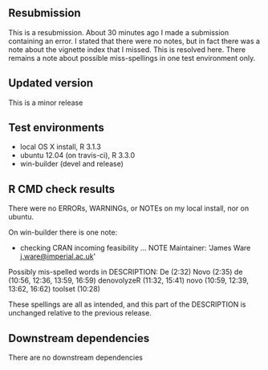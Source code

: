 ## Resubmission
This is a resubmission.
About 30 minutes ago I made a submission containing an error.
I stated that there were no notes, but in fact there was a note about the vignette index that I missed.  This is resolved here.
There remains a note about possible miss-spellings in one test environment only.

## Updated version
This is a minor release

## Test environments
* local OS X install, R 3.1.3
* ubuntu 12.04 (on travis-ci), R 3.3.0
* win-builder (devel and release)

## R CMD check results
There were no ERRORs, WARNINGs, or NOTEs on my local install, nor on ubuntu.

On win-builder there is one note:

* checking CRAN incoming feasibility ... NOTE
Maintainer: 'James Ware <j.ware@imperial.ac.uk>'

Possibly mis-spelled words in DESCRIPTION:
  De (2:32)
  Novo (2:35)
  de (10:56, 12:36, 13:59, 16:59)
  denovolyzeR (11:32, 15:41)
  novo (10:59, 12:39, 13:62, 16:62)
  toolset (10:28)
  
These spellings are all as intended, and this part of the DESCRIPTION is unchanged relative to the previous release.
  
## Downstream dependencies
There are no downstream dependencies
